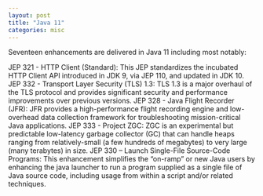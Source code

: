 ```yaml
---
layout: post
title: "Java 11"
categories: misc
---
```


Seventeen enhancements are delivered in Java 11 including most notably:

JEP 321 - HTTP Client (Standard): This JEP standardizes the incubated HTTP Client API introduced in JDK 9, via JEP 110, and updated in JDK 10.
JEP 332 - Transport Layer Security (TLS) 1.3: TLS 1.3 is a major overhaul of the TLS protocol and provides significant security and performance improvements over previous versions.
JEP 328 - Java Flight Recorder (JFR): JFR provides a high-performance flight recording engine and low-overhead data collection framework for troubleshooting mission-critical Java applications.
JEP 333 - Project ZGC: ZGC is an experimental but predictable low-latency garbage collector (GC) that can handle heaps ranging from relatively-small (a few hundreds of megabytes) to very large (many terabytes) in size.
JEP 330 – Launch Single-File Source-Code Programs: This enhancement simplifies the “on-ramp” or new Java users by enhancing the java launcher to run a program supplied as a single file of Java source code, including usage from within a script and/or related techniques.